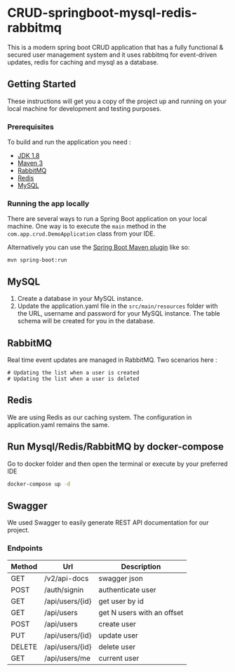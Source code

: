 # CRUD-springboot-mysql-redis-rabbitmq

This is a modern spring boot CRUD application that has a fully functional & secured user management system and it uses rabbitmq for event-driven updates, redis for caching and mysql as a database. 

## Getting Started

These instructions will get you a copy of the project up and running on your local machine for development and testing purposes.

### Prerequisites

To build and run the application you need : 

- [JDK 1.8](http://www.oracle.com/technetwork/java/javase/downloads/jdk8-downloads-2133151.html)
- [Maven 3](https://maven.apache.org)
- [RabbitMQ](https://www.rabbitmq.com/)
- [Redis](https://redis.io/)
- [MySQL](https://www.mysql.com/)

### Running the app locally

There are several ways to run a Spring Boot application on your local machine. One way is to execute the `main` method in the `com.app.crud.DemoApplication` class from your IDE.

Alternatively you can use the [Spring Boot Maven plugin](https://docs.spring.io/spring-boot/docs/current/reference/html/build-tool-plugins-maven-plugin.html) like so:

```shell
mvn spring-boot:run
```

## MySQL

1. Create a database in your MySQL instance.
2. Update the application.yaml file in the `src/main/resources` folder with the URL, username and password for your MySQL instance. The table schema will be created for you in the database.

## RabbitMQ
Real time event updates are managed in RabbitMQ. Two scenarios here : 

```shell
# Updating the list when a user is created
# Updating the list when a user is deleted
```

## Redis

We are using Redis as our caching system. The configuration in application.yaml remains the same. 

## Run Mysql/Redis/RabbitMQ by docker-compose
Go to docker folder and then open the terminal or execute by your preferred IDE
```bash
docker-compose up -d
```

## Swagger
We used Swagger to easily generate REST API documentation for our project. 

### Endpoints

|Method | 	Url		| 	Description |
|-------| ------- | ----------- |
|GET| /v2/api-docs| 	swagger json|
|POST|/auth/signin| authenticate user|
|GET|/api/users/{id}| 	get user by id|
|GET|/api/users| 	get N users with an offset|
|POST|/api/users| create user|
|PUT|/api/users/{id}| update user|
|DELETE|/api/users/{id}| delete user|
|GET|/api/users/me| current user|

